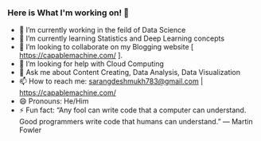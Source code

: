 ###  Here is What I'm working on! 👋


- 🔭 I’m currently working in the feild of Data Science
- 🌱 I’m currently learning Statistics and Deep Learning concepts
- 👯 I’m looking to collaborate on my Blogging website [ https://capablemachine.com/ ].
- 🤔 I’m looking for help with Cloud Computing
- 💬 Ask me about Content Creating, Data Analysis, Data Visualization 
- 📫 How to reach me: sarangdeshmukh783@gmail.com | https://capablemachine.com/
- 😄 Pronouns: He/Him
- ⚡ Fun fact: “Any fool can write code that a computer can understand. Good programmers write code that humans can understand.” — Martin Fowler

